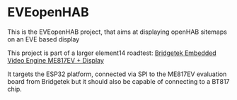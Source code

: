 # EVEopenHAB

This is the EVEopenHAB project, that aims at displaying openHAB sitemaps on an EVE based display

This project is part of a larger element14 roadtest: [Bridgetek Embedded Video Engine  ME817EV + Display](https://www.element14.com/community/roadTests/2325/l/bridgetek-embedded-video-engine-me817ev-display)

It targets the ESP32 platform, connected via SPI to the ME817EV evaluation board from Bridgetek but it should also be capable of connecting to a BT817 chip.